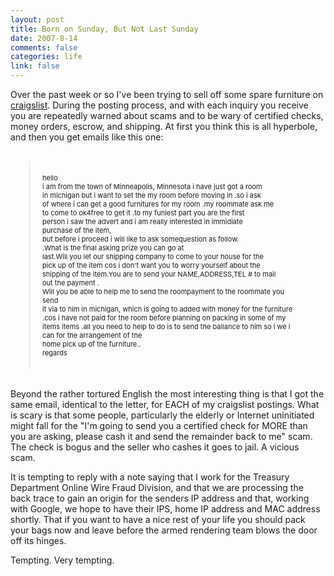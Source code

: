 ```yaml
--- 
layout: post
title: Born on Sunday, But Not Last Sunday
date: 2007-8-14
comments: false
categories: life
link: false
---
```

Over the past week or so I've been trying to sell off some spare furniture on <a href="http://kansascity.craigslist.com" title="craigslist">craigslist</a>.  During the posting process, and with each inquiry you receive you are repeatedly warned about scams and to be wary of certified checks, money orders, escrow, and shipping.  At first you think this is all hyperbole, and then you get emails like this one:

<div style="font-size: 11px; margin: 30px; border-left: 1px solid #ddd; padding: 20px;">
hello<br />
i am from the town of  Minneapolis, Minnesota i have just got a room<br />
in michigan but i want to set the my room before moving in .so i ask<br />
of where i can get a good furnitures for my room .my roommate ask me<br />
to come to ok4free to get it .to my funiest part you are the first<br />
person i saw the advert and i am really interested in immidiate<br />
purchase of the item,<br />
but before i proceed  i will like to ask somequestion as follow.<br />
.What is the final asking prize you can go at<br />
last.Will you let our shipping company to come to your house for the<br />
pick up of the item cos i don't want you to worry yourself about the<br />
shipping of the item.You are to send your NAME,ADDRESS,TEL # to mail<br />
out the payment .<br />
Will you be able to help me to send the roompayment to the roommate you send<br /> it via to him in michigan, which is going to added with money for the furniture <br />.cos i have not paid for the room before planning on packing in some of my <br />items items .all you need to help to do is to send the ballance to him so i we i <br />can  for the arrangement of the<br />
home pick up of the furniture..<br />
regards<br />
</div>

Beyond the rather tortured English the most interesting thing is that I got the same email, identical to the letter, for EACH of my craigslist postings.  What is scary is that some people, particularly the elderly or Internet uninitiated might fall for the "I'm going to send you a certified check for MORE than you are asking, please cash it and send the remainder back to me" scam.  The check is bogus and the seller who cashes it goes to jail.  A vicious scam.

It is tempting to reply with a note saying that I work for the Treasury Department Online Wire Fraud Division, and that we are processing the back trace to gain an origin for the senders IP address and that, working with Google, we hope to have their IPS, home IP address and MAC address shortly.  That if you want to have a nice rest of your life you should pack your bags now and leave before the armed rendering team blows the door off its hinges.

Tempting.  Very tempting.

